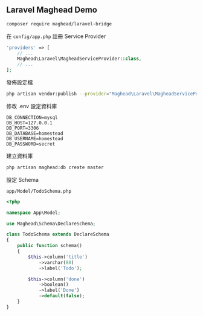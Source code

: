 ## Laravel Maghead Demo

```bash
composer require maghead/laravel-bridge
```

在 `config/app.php` 註冊 Service Provider

```php
'providers' => [
    // ...
    Maghead\Laravel\MagheadServiceProvider::class,
    // ...
];
```

發佈設定檔

```bash
php artisan vendor:publish --provider="Maghead\Laravel\MagheadServiceProvider"
```



修改 .env 設定資料庫

```
DB_CONNECTION=mysql
DB_HOST=127.0.0.1
DB_PORT=3306
DB_DATABASE=homestead
DB_USERNAME=homestead
DB_PASSWORD=secret
```

建立資料庫

```bash
php artisan maghead:db create master
```



設定 Schema

`app/Model/TodoSchema.php`

```php
<?php

namespace App\Model;

use Maghead\Schema\DeclareSchema;

class TodoSchema extends DeclareSchema
{
    public function schema()
    {
        $this->column('title')
            ->varchar(80)
            ->label('Todo');

        $this->column('done')
            ->boolean()
            ->label('Done')
            ->default(false);
    }
}
```
